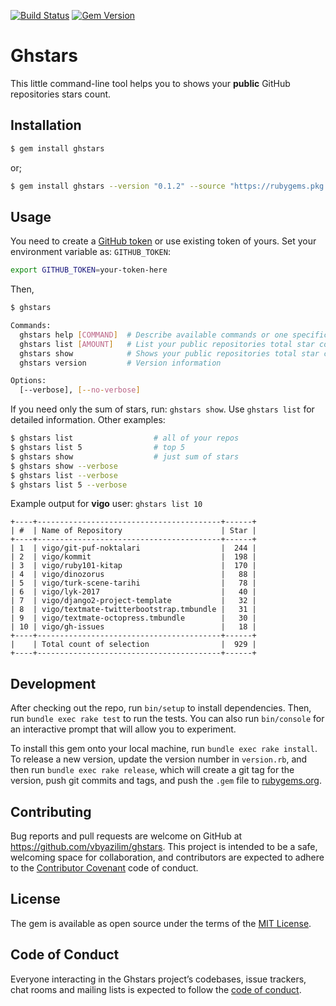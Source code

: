 [![Build Status](https://travis-ci.org/vbyazilim/ghstars.svg?branch=master)](https://travis-ci.org/vbyazilim/ghstars)
[![Gem Version](https://badge.fury.io/rb/ghstars.svg)](https://badge.fury.io/rb/ghstars)

# Ghstars

This little command-line tool helps you to shows your **public** GitHub
repositories stars count.

## Installation

```bash
$ gem install ghstars
```

or;

```bash
$ gem install ghstars --version "0.1.2" --source "https://rubygems.pkg.github.com/vbyazilim"
```

## Usage

You need to create a [GitHub token](https://github.com/settings/tokens/new) or 
use existing token of yours. Set your environment variable as: `GITHUB_TOKEN`:

```bash
export GITHUB_TOKEN=your-token-here
```

Then,

```bash
$ ghstars

Commands:
  ghstars help [COMMAND]  # Describe available commands or one specific command
  ghstars list [AMOUNT]   # List your public repositories total star count in detail
  ghstars show            # Shows your public repositories total star count
  ghstars version         # Version information

Options:
  [--verbose], [--no-verbose]  
```

If you need only the sum of stars, run: `ghstars show`. Use `ghstars list` for
detailed information. Other examples:

```bash
$ ghstars list                  # all of your repos
$ ghstars list 5                # top 5
$ ghstars show                  # just sum of stars
$ ghstars show --verbose
$ ghstars list --verbose
$ ghstars list 5 --verbose
```

Example output for **vigo** user: `ghstars list 10`

    +----+-----------------------------------------+------+
    | #  | Name of Repository                      | Star |
    +----+-----------------------------------------+------+
    | 1  | vigo/git-puf-noktalari                  |  244 |
    | 2  | vigo/kommit                             |  198 |
    | 3  | vigo/ruby101-kitap                      |  170 |
    | 4  | vigo/dinozorus                          |   88 |
    | 5  | vigo/turk-scene-tarihi                  |   78 |
    | 6  | vigo/lyk-2017                           |   40 |
    | 7  | vigo/django2-project-template           |   32 |
    | 8  | vigo/textmate-twitterbootstrap.tmbundle |   31 |
    | 9  | vigo/textmate-octopress.tmbundle        |   30 |
    | 10 | vigo/gh-issues                          |   18 |
    +----+-----------------------------------------+------+
    |    | Total count of selection                |  929 |
    +----+-----------------------------------------+------+

## Development

After checking out the repo, run `bin/setup` to install dependencies. Then,
run `bundle exec rake test` to run the tests. You can also run `bin/console` for an
interactive prompt that will allow you to experiment.

To install this gem onto your local machine, run `bundle exec rake install`.
To release a new version, update the version number in `version.rb`, and then
run `bundle exec rake release`, which will create a git tag for the version,
push git commits and tags, and push the `.gem` file to
[rubygems.org](https://rubygems.org).

## Contributing

Bug reports and pull requests are welcome on GitHub at
https://github.com/vbyazilim/ghstars. This project is intended to be a safe,
welcoming space for collaboration, and contributors are expected to adhere to
the [Contributor Covenant](http://contributor-covenant.org) code of conduct.

## License

The gem is available as open source under the terms of the [MIT
License](https://opensource.org/licenses/MIT).

## Code of Conduct

Everyone interacting in the Ghstars project’s codebases, issue trackers, chat
rooms and mailing lists is expected to follow the [code of
conduct](https://github.com/vigo/ghstars/blob/master/CODE_OF_CONDUCT.md).
